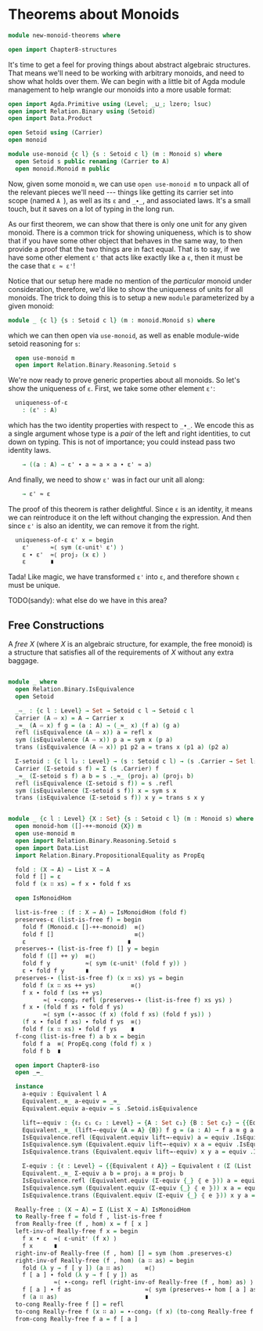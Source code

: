 # Theorems about Monoids

```agda
module new-monoid-theorems where

open import Chapter8-structures
```

It's time to get a feel for proving things about abstract algebraic structures.
That means we'll need to be working with arbitrary monoids, and need to show
what holds over them. We can begin with a little bit of Agda module management
to help wrangle our monoids into a more usable format:

```agda
open import Agda.Primitive using (Level; _⊔_; lzero; lsuc)
open import Relation.Binary using (Setoid)
open import Data.Product

open Setoid using (Carrier)
open monoid

module use-monoid {c l} {s : Setoid c l} (m : Monoid s) where
  open Setoid s public renaming (Carrier to A)
  open monoid.Monoid m public
```

Now, given some monoid `m`, we can use `open use-monoid m` to unpack all of the
relevant pieces we'll need --- things like getting its carrier set into scope
(named `A `), as well as its `ε` and `_∙_`, and associated laws. It's a small
touch, but it saves on a lot of typing in the long run.

As our first theorem, we can show that there is only one unit for any given
monoid. There is a common trick for showing uniqueness, which is to show that if
you have some other object that behaves in the same way, to then provide a proof
that the two things are in fact equal. That is to say, if we have some other
element `ε'` that acts like exactly like a `ε`, then it must be the case that `ε
≈ ε'`!

Notice that our setup here made no mention of the *particular* monoid under
consideration, therefore, we'd like to show the uniqueness of units for all
monoids. The trick to doing this is to setup a new `module` parameterized by a
given monoid:

```agda
module _ {c l} {s : Setoid c l} (m : monoid.Monoid s) where
```

which we can then open via `use-monoid`, as well as enable module-wide setoid
reasoning for `s`:

```agda
  open use-monoid m
  open import Relation.Binary.Reasoning.Setoid s
```

We're now ready to prove generic properties about all monoids. So let's show the
uniqueness of `ε`. First, we take some other element `ε'`:

```agda
  uniqueness-of-ε
    : (ε' : A)
```

which has the two identity properties with respect to `_∙_`. We encode this as a
single argument whose type is a *pair* of the left and right identities, to cut
down on typing. This is not of importance; you could instead pass two identity
laws.

```agda
    → ((a : A) → ε' ∙ a ≈ a × a ∙ ε' ≈ a)
```

And finally, we need to show `ε'` was in fact our unit all along:

```agda
    → ε' ≈ ε
```

The proof of this theorem is rather delightful. Since `ε` is an identity, it
means we can reintroduce it on the left without changing the expression. And
then since `ε'` is also an identity, we can remove it from the right.

```agda
  uniqueness-of-ε ε' x = begin
    ε'      ≈⟨ sym (ε-unitˡ ε') ⟩
    ε ∙ ε'  ≈⟨ proj₂ (x ε) ⟩
    ε       ∎
```

Tada! Like magic, we have transformed `ε'`  into `ε`, and therefore shown `ε`
must be unique.

TODO(sandy): what else do we have in this area?


## Free Constructions

A *free X* (where $X$ is an algebraic structure, for example, the free monoid)
is a structure that satisfies all of the requirements of $X$ without any extra
baggage.


```agda

module _ where
  open Relation.Binary.IsEquivalence
  open Setoid

  _⇨_ : {c l : Level} → Set → Setoid c l → Setoid c l
  Carrier (A ⇨ x) = A → Carrier x
  _≈_ (A ⇨ x) f g = (a : A) → (_≈_ x) (f a) (g a)
  refl (isEquivalence (A ⇨ x)) a = refl x
  sym (isEquivalence (A ⇨ x)) p a = sym x (p a)
  trans (isEquivalence (A ⇨ x)) p1 p2 a = trans x (p1 a) (p2 a)

  Σ-setoid : {c l l₂ : Level} → (s : Setoid c l) → (s .Carrier → Set l₂) → Setoid (c ⊔ l₂) l
  Carrier (Σ-setoid s f) = Σ (s .Carrier) f
  _≈_ (Σ-setoid s f) a b = s ._≈_ (proj₁ a) (proj₁ b)
  refl (isEquivalence (Σ-setoid s f)) = s .refl
  sym (isEquivalence (Σ-setoid s f)) x = sym s x
  trans (isEquivalence (Σ-setoid s f)) x y = trans s x y


module _ {c l : Level} {X : Set} {s : Setoid c l} (m : Monoid s) where
  open monoid-hom ([]-++-monoid {X}) m
  open use-monoid m
  open import Relation.Binary.Reasoning.Setoid s
  open import Data.List
  import Relation.Binary.PropositionalEquality as PropEq

  fold : (X → A) → List X → A
  fold f [] = ε
  fold f (x ∷ xs) = f x ∙ fold f xs

  open IsMonoidHom

  list-is-free : (f : X → A) → IsMonoidHom (fold f)
  preserves-ε (list-is-free f) = begin
    fold f (Monoid.ε []-++-monoid)  ≡⟨⟩
    fold f []                       ≡⟨⟩
    ε                             ∎
  preserves-∙ (list-is-free f) [] y = begin
    fold f ([] ++ y)  ≡⟨⟩
    fold f y          ≈⟨ sym (ε-unitˡ (fold f y)) ⟩
    ε ∙ fold f y      ∎
  preserves-∙ (list-is-free f) (x ∷ xs) ys = begin
    fold f (x ∷ xs ++ ys)          ≡⟨⟩
    f x ∙ fold f (xs ++ ys)
          ≈⟨ ∙-cong₂ refl (preserves-∙ (list-is-free f) xs ys) ⟩
    f x ∙ (fold f xs ∙ fold f ys)
          ≈⟨ sym (∙-assoc (f x) (fold f xs) (fold f ys)) ⟩
    (f x ∙ fold f xs) ∙ fold f ys  ≡⟨⟩
    fold f (x ∷ xs) ∙ fold f ys    ∎
  f-cong (list-is-free f) a b x = begin
    fold f a  ≡⟨ PropEq.cong (fold f) x ⟩
    fold f b  ∎

  open import Chapter8-iso
  open _↔_

  instance
    a-equiv : Equivalent l A
    Equivalent._≋_ a-equiv = _≈_
    Equivalent.equiv a-equiv = s .Setoid.isEquivalence

    lift→-equiv : {ℓ₂ c₁ c₂ : Level} → {A : Set c₁} {B : Set c₂} → {{Equivalent ℓ₂ B}} → Equivalent (c₁ ⊔ ℓ₂) (A → B)
    Equivalent._≋_ (lift→-equiv {A = A} {B}) f g = (a : A) → f a ≋ g a
    IsEquivalence.refl (Equivalent.equiv lift→-equiv) a = equiv .IsEquivalence.refl
    IsEquivalence.sym (Equivalent.equiv lift→-equiv) x a = equiv .IsEquivalence.sym (x a)
    IsEquivalence.trans (Equivalent.equiv lift→-equiv) x y a = equiv .IsEquivalence.trans (x a) (y a)

    Σ-equiv : {ℓ : Level} → {{Equivalent ℓ A}} → Equivalent ℓ (Σ (List X → A) IsMonoidHom)
    Equivalent._≋_ Σ-equiv a b = proj₁ a ≋ proj₁ b
    IsEquivalence.refl (Equivalent.equiv (Σ-equiv {_} ⦃ e ⦄)) a = equiv .IsEquivalence.refl
    IsEquivalence.sym (Equivalent.equiv (Σ-equiv {_} ⦃ e ⦄)) x a = equiv .IsEquivalence.sym (x a)
    IsEquivalence.trans (Equivalent.equiv (Σ-equiv {_} ⦃ e ⦄)) x y a = equiv .IsEquivalence.trans (x a) (y a)

  Really-free : (X → A) ↔ Σ (List X → A) IsMonoidHom
  to Really-free f = fold f , list-is-free f
  from Really-free (f , hom) x = f [ x ]
  left-inv-of Really-free f x = begin
    f x ∙ ε  ≈⟨ ε-unitʳ (f x) ⟩
    f x      ∎
  right-inv-of Really-free (f , hom) [] = sym (hom .preserves-ε)
  right-inv-of Really-free (f , hom) (a ∷ as) = begin
    fold (λ y → f [ y ]) (a ∷ as)      ≡⟨⟩
    f [ a ] ∙ fold (λ y → f [ y ]) as
             ≈⟨ ∙-cong₂ refl (right-inv-of Really-free (f , hom) as) ⟩
    f [ a ] ∙ f as                     ≈⟨ sym (preserves-∙ hom [ a ] as) ⟩
    f (a ∷ as)                         ∎
  to-cong Really-free f [] = refl
  to-cong Really-free f (x ∷ a) = ∙-cong₂ (f x) (to-cong Really-free f a)
  from-cong Really-free f a = f [ a ]
```

